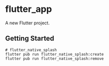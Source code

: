 # flutter_app

A new Flutter project.

## Getting Started

```shell
# flutter_native_splash
flutter pub run flutter_native_splash:create
flutter pub run flutter_native_splash:remove
```
